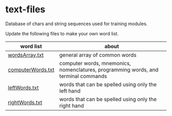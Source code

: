 # text-files

Database of chars and string sequences used for training modules.

Update the following files to make your own word list. 

| word list | about |
|---|---|
|[wordsArray.txt]( wordsArray.txt )|general array of common words|
|[computerWords.txt]( computerWords.txt )|computer words, mnemonics, nomenclatures, programming words, and terminal commands|
|[leftWords.txt]( leftWords.txt )|words that can be spelled using only the left hand|
|[rightWords.txt]( rightWords.txt )|words that can be spelled using only the right hand|
